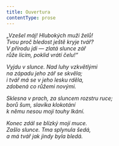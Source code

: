 ```yaml
---
title: Ouvertura
contentType: prose
---
```


<section>

_„Vzešel máj! Hlubokých muži želů!  
Tvou proč bledost ještě kryje tvář?  
V přírodu jdi — zlatá slunce zář  
růže lícím, poklid vrátí čelu!“_

</section>

<section>

_Vyjdu v slunce. Nad luhy vzkvětlými  
na západu jeho zář se skvěla;  
i tvář má se v jeho lesku rděla,  
zdobená co růžemi novými._

</section>

<section>

_Sklesna v prach, za sluncem rozstru ruce;  
borů šum, slavíka klokotání  
k němu nesou mojí touhy lkání._

</section>

<section>

_Konec zdál se blízký mojí muce.  
Zašlo slunce. Tma splynula šedá,  
a má tvář jak jindy byla bledá._

</section>

